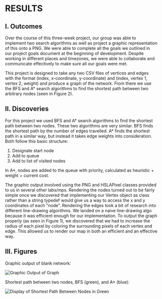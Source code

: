 # RESULTS

## I. Outcomes

Over the course of this three-week project, our group was able to implement two search algorithms as well as project a graphic representation of this onto a PNG. We were able to complete all the goals we outlined in our project goals document at the beginning of development. Despite working in different places and timezones, we were able to collaborate and communicate effectively to make sure all our goals were met.

This project is designed to take any two CSV files of vertices and edges with the format (index, x-coordinate, y-coordinate) and (index, vertex 1, vertex 2, weight) and produce a graph of the network. From there we use the BFS and A* search algorithms to find the shortest path between two arbitrary nodes (seen in Figure 2). 

## II. Discoveries

For this project we used BFS and A* search algorithms to find the shortest path between two nodes. These two algorithms are very similar. BFS finds the shortest path by the number of edges travelled. A* finds the shortest path in a similar way, but instead it takes edge weights into consideration. Both follow this basic structure:

  1. Designate start node
  2. Add to queue
  3. Add to list of visited nodes

In A*, nodes are added to the queue with priority, calculated as heuristic + weight + current cost. 

The graphic output involved using the PNG and HSLAPixel classes provided to us in several other labs/mps. Rendering the nodes turned out to be fairly simple once we discovered that implementing our Vertex object as class rather than a string typedef would give us a way to access the x and y coordinates of each "node". Rendering the edges took a bit of research into different line-drawing algorithms. We landed on a naive line-drawing algo because it was efficient enough for our implementation. To output the graph properly (as seen in Figure 1), we discovered that we had to increase the radius of each pixel by coloring the surrounding pixels of each vertex and edge. This allowed us to render our map in both an efficient and an effective way.

## III. Figures

Graphic output of blank network:

![Graphic Output of Graph](https://github-dev.cs.illinois.edu/cs225-fa20/eedowdy2-haniakd2-fkabba2-jamesom2/blob/master/map_output.png)

Shortest path between two nodes, BFS (green), and A* (blue):  

![Display of Shortest Path Between Nodes in Green](https://github-dev.cs.illinois.edu/cs225-fa20/eedowdy2-haniakd2-fkabba2-jamesom2/blob/master/outputMap.png)
